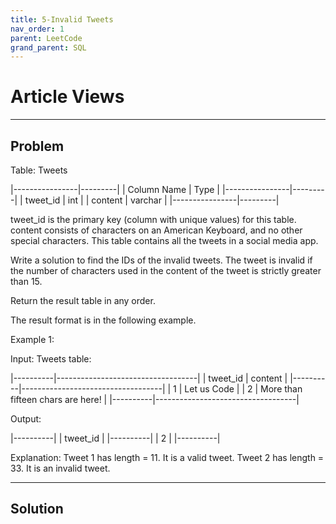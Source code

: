 ```yaml
---
title: 5-Invalid Tweets
nav_order: 1
parent: LeetCode
grand_parent: SQL
---
```


# Article Views

***

## Problem
Table: Tweets

|----------------|---------|
| Column Name    | Type    |
|----------------|---------|
| tweet_id       | int     |
| content        | varchar |
|----------------|---------|

tweet_id is the primary key (column with unique values) for this table.
content consists of characters on an American Keyboard, and no other special characters.
This table contains all the tweets in a social media app.

Write a solution to find the IDs of the invalid tweets. The tweet is invalid if the number of characters used in the content of the tweet is strictly greater than 15.

Return the result table in any order.

The result format is in the following example.

Example 1:

Input: 
Tweets table:

|----------|-----------------------------------|
| tweet_id | content                           |
|----------|-----------------------------------|
| 1        | Let us Code                       |
| 2        | More than fifteen chars are here! |
|----------|-----------------------------------|

Output: 

|----------|
| tweet_id |
|----------|
| 2        |
|----------|

Explanation: 
Tweet 1 has length = 11. It is a valid tweet.
Tweet 2 has length = 33. It is an invalid tweet.

***

## Solution

```sql

```
